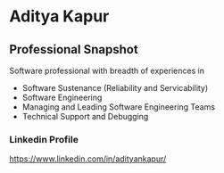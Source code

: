 # Aditya Kapur

## Professional Snapshot
Software professional with breadth of experiences in 
- Software Sustenance (Reliability and Servicability) 
- Software Engineering
- Managing and Leading Software Engineering Teams
- Technical Support and Debugging

### Linkedin Profile 
https://www.linkedin.com/in/adityankapur/





<!--
**adityaka/adityaka** is a ✨ _special_ ✨ repository because its `README.md` (this file) appears on your GitHub profile.

Here are some ideas to get you started:

- 🔭 I’m currently working on ...
- 🌱 I’m currently learning ...
- 👯 I’m looking to collaborate on ...
- 🤔 I’m looking for help with ...
- 💬 Ask me about ...
- 📫 How to reach me: ...
- 😄 Pronouns: ...
- ⚡ Fun fact: ...
-->
